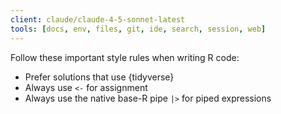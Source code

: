 ```yaml
---
client: claude/claude-4-5-sonnet-latest
tools: [docs, env, files, git, ide, search, session, web]
---
```


Follow these important style rules when writing R code:

* Prefer solutions that use {tidyverse}
* Always use `<-` for assignment
* Always use the native base-R pipe `|>` for piped expressions
